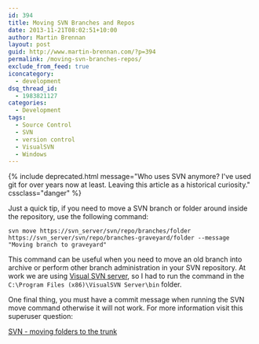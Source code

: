 ```yaml
---
id: 394
title: Moving SVN Branches and Repos
date: 2013-11-21T08:02:51+10:00
author: Martin Brennan
layout: post
guid: http://www.martin-brennan.com/?p=394
permalink: /moving-svn-branches-repos/
exclude_from_feed: true
iconcategory:
  - development
dsq_thread_id:
  - 1983821127
categories:
  - Development
tags:
  - Source Control
  - SVN
  - version control
  - VisualSVN
  - Windows
---
```


{% include deprecated.html message="Who uses SVN anymore? I've used git for over years now at least. Leaving this article as a historical curiosity." cssclass="danger" %}

Just a quick tip, if you need to move a SVN branch or folder around inside the repository, use the following command:

`svn move https://svn_server/svn/repo/branches/folder https://svn_server/svn/repo/branches-graveyard/folder --message "Moving branch to graveyard"`

This command can be useful when you need to move an old branch into archive or perform other branch administration in your SVN repository. At work we are using [Visual SVN server](http://www.visualsvn.com/server/), so I had to run the command in the `C:\Program Files (x86)\VisualSVN Server\bin` folder.

One final thing, you must have a commit message when running the SVN move command otherwise it will not work. For more information visit this superuser question:

[SVN - moving folders to the trunk](http://superuser.com/questions/523192/svn-moving-folders-to-the-trunk)
